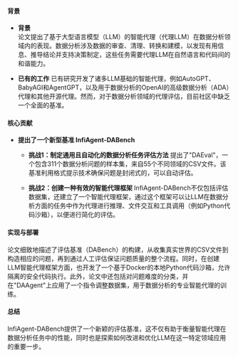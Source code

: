 #### 背景
- **背景**       
    论文提出了基于大型语言模型（LLM）的智能代理（代理LLM）在数据分析领域内的表现。数据分析涉及数据的审查、清理、转换和建模，以发现有用信息、推导结论并支持决策制定，这些任务需要代理LLM在自然语言和代码间的和谐能力。

- **已有的工作**
    已有研究开发了诸多LLM基础的智能代理，例如AutoGPT、BabyAGI和AgentGPT，以及用于数据分析的OpenAI的高级数据分析（ADA）代理和其他开源代理。然而，对于数据分析领域的代理评估，目前社区中缺乏一个全面的基准。

#### 核心贡献
- **提出了一个新型基准 InfiAgent-DABench**
    - **挑战1：制定通用且自动化的数据分析任务评估方法**
        提出了"DAEval"，一个包含311个数据分析问题的样本集，来自55个不同领域的CSV文件。该基准利用格式提示技术确保问题是封闭式的，可以自动评估。

    - **挑战2：创建一种有效的智能代理框架**
        InfiAgent-DABench不仅包括评估数据集，还建立了一个智能代理框架，通过这个框架可以让LLM在数据分析方面的任务中作为代理进行推理、文件交互和工具调用（例如Python代码沙箱），以便进行简化的评估。

#### 实现与部署
论文细致地描述了评估基准（DABench）的构建，从收集真实世界的CSV文件到构造相应的问题，再到通过人工评估保证问题质量的整个流程。同时，在创建LLM智能代理框架方面，也开发了一个基于Docker的本地Python代码沙箱，允许隔离的安全代码执行。此外，论文中还包括对问题难度的分类，并在"DAAgent"上应用了一个指令调整数据集，用于数据分析的专业智能代理的训练。

#### 总结
InfiAgent-DABench提供了一个新颖的评估基准，这不仅有助于衡量智能代理在数据分析任务中的性能，同时也是探索如何改进和优化LLM在这一特定领域应用的重要一步。